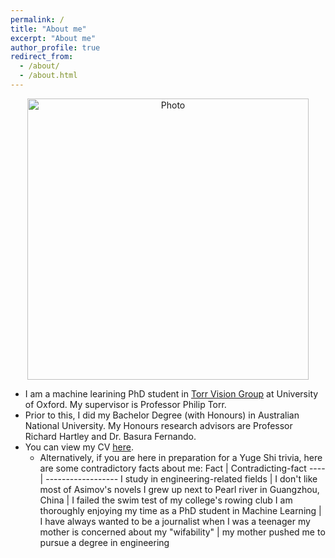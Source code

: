 ```yaml
---
permalink: /
title: "About me"
excerpt: "About me"
author_profile: true
redirect_from: 
  - /about/
  - /about.html
---
```


<p align="center">
  <img src="https://yugeten.github.io/images/profile2.png?raw=true" alt="Photo" style="width: 450px;"/> 
</p>

* I am a machine learining PhD student in [Torr Vision Group](http://www.robots.ox.ac.uk/~tvg/) at University of Oxford. My supervisor is Professor Philip Torr. 
* Prior to this, I did my Bachelor Degree (with Honours) in Australian National University. My Honours research advisors are Professor Richard Hartley and Dr. Basura Fernando.
* You can view my CV [here](yugeten.github.io/files/CV.pdf).
  * Alternatively, if you are here in preparation for a Yuge Shi trivia, here are some contradictory facts about me:
Fact | Contradicting-fact
---- | ------------------
I study in engineering-related fields | I don't like most of Asimov's novels
I grew up next to Pearl river in Guangzhou, China | I failed the swim test of my college's rowing club
I am thoroughly enjoying my time as a PhD student in Machine Learning | I have always wanted to be a journalist when I was a teenager 
my mother is concerned about my "wifability" | my mother pushed me to pursue a degree in engineering


